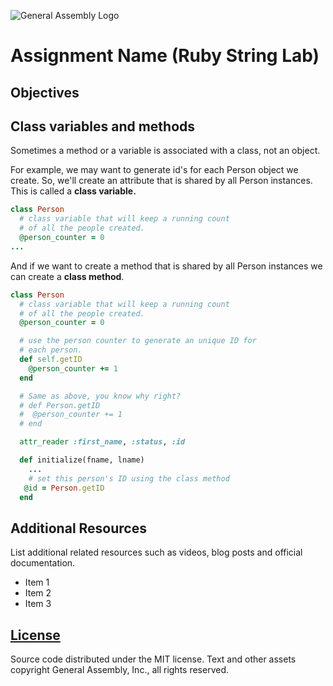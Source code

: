![General Assembly Logo](http://i.imgur.com/ke8USTq.png)

# Assignment Name (Ruby String Lab)

## Objectives

## Class variables and methods

Sometimes a method or a variable is associated with a class, not an object.

For example, we may want to generate id's for each Person object we create. So,
we'll create an attribute that is shared by all Person instances. This is called
a **class variable.**

```ruby
class Person
  # class variable that will keep a running count
  # of all the people created.
  @person_counter = 0
...
```

And if we want to create a method that is shared by all Person instances we can
create a **class method**.

```ruby
class Person
  # class variable that will keep a running count
  # of all the people created.
  @person_counter = 0

  # use the person counter to generate an unique ID for
  # each person.
  def self.getID
    @person_counter += 1
  end

  # Same as above, you know why right?
  # def Person.getID
  #  @person_counter += 1
  # end

  attr_reader :first_name, :status, :id

  def initialize(fname, lname)
	...
	# set this person's ID using the class method
   @id = Person.getID
  end

```


## Additional Resources

List additional related resources such as videos, blog posts and official documentation.

- Item 1
- Item 2
- Item 3

## [License](LICENSE)

Source code distributed under the MIT license. Text and other assets copyright
General Assembly, Inc., all rights reserved.
